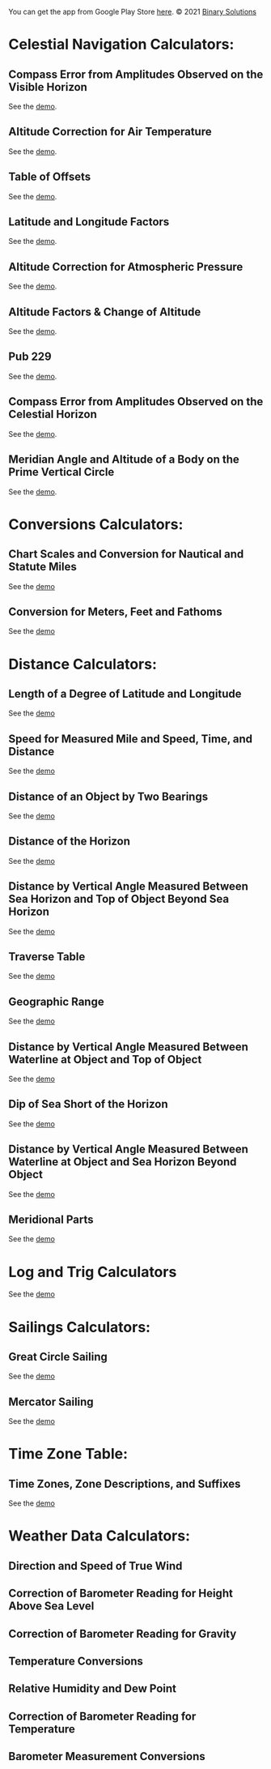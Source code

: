 You can get the app from Google Play Store [here](https://play.google.com/store/apps/details?id=biz.binarysolutions.nauticalcalculator).
© 2021 [Binary Solutions](https://binarysolutions.biz)

# Celestial Navigation Calculators:
## Compass Error from Amplitudes Observed on the Visible Horizon
See the [demo](https://youtu.be/PMZssUIdAo0).
## Altitude Correction for Air Temperature
See the [demo](https://youtu.be/ml2P9zK-erM).
## Table of Offsets
See the [demo](https://youtu.be/70rP2fLq6pU).
## Latitude and Longitude Factors
See the [demo](https://youtu.be/LVnJW8kWRIM).
## Altitude Correction for Atmospheric Pressure
See the [demo](https://youtu.be/jv9dnMhAt5M).
## Altitude Factors & Change of Altitude
See the [demo](https://youtu.be/pD89pjG_exU).
## Pub 229
See the [demo](https://youtu.be/f_2US3Euaqw).
## Compass Error from Amplitudes Observed on the Celestial Horizon
See the [demo](https://youtu.be/nQK5EO_-WNM).
## Meridian Angle and Altitude of a Body on the Prime Vertical Circle
See the [demo](https://youtu.be/sHw8l_G_QW4).

# Conversions Calculators:
## Chart Scales and Conversion for Nautical and Statute Miles
See the [demo](https://youtu.be/yvSyR5pGACs)
## Conversion for Meters, Feet and Fathoms
See the [demo](https://youtu.be/lWDqrGilrs0)

# Distance Calculators:
## Length of a Degree of Latitude and Longitude
See the [demo](https://youtu.be/0k5n5iGnDiE)
## Speed for Measured Mile and Speed, Time, and Distance
See the [demo](https://youtu.be/Z0PBm6Me9Js)
## Distance of an Object by Two Bearings
See the [demo](https://youtu.be/fD5vAbAxNpU)
## Distance of the Horizon
See the [demo](https://youtu.be/A-7sw1veMqU)
## Distance by Vertical Angle Measured Between Sea Horizon and Top of Object Beyond Sea Horizon
See the [demo](https://youtu.be/Qt39PQWR2rs)
## Traverse Table
See the [demo](https://youtu.be/NhvFU_44el0)
## Geographic Range
See the [demo](https://youtu.be/E6BJIsth3JM)
## Distance by Vertical Angle Measured Between Waterline at Object and Top of Object
See the [demo](https://youtu.be/CN0XLSnrIu8)
## Dip of Sea Short of the Horizon
See the [demo](https://youtu.be/tJ-E9PD3lU4)
## Distance by Vertical Angle Measured Between Waterline at Object and Sea Horizon Beyond Object
See the [demo](https://youtu.be/GuVrzK4av3c)
## Meridional Parts
See the [demo](https://youtu.be/VlQwn6n5Gjc)

# Log and Trig Calculators
See the [demo](https://youtu.be/xDOYYTP6dqc)

# Sailings Calculators:
## Great Circle Sailing
See the [demo](https://youtu.be/L4_uaKiajoI)
## Mercator Sailing
See the [demo](https://youtu.be/63zdbKrL4EY)

#
# Time Zone Table:
## Time Zones, Zone Descriptions, and Suffixes
See the [demo]()

#
# Weather Data Calculators:
## Direction and Speed of True Wind
## Correction of Barometer Reading for Height Above Sea Level
## Correction of Barometer Reading for Gravity
## Temperature Conversions
## Relative Humidity and Dew Point
## Correction of Barometer Reading for Temperature
## Barometer Measurement Conversions
